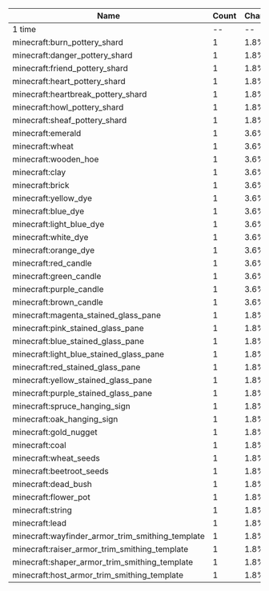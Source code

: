 | Name                                             | Count | Chance | Weight | Comment |
| ------------------------------------------------ | ----- | ------ | ------ | ------- |
| 1 time                                           |    -- |     -- |     -- |         |
| minecraft:burn_pottery_shard                     |     1 |   1.8% |   1/56 |         |
| minecraft:danger_pottery_shard                   |     1 |   1.8% |   1/56 |         |
| minecraft:friend_pottery_shard                   |     1 |   1.8% |   1/56 |         |
| minecraft:heart_pottery_shard                    |     1 |   1.8% |   1/56 |         |
| minecraft:heartbreak_pottery_shard               |     1 |   1.8% |   1/56 |         |
| minecraft:howl_pottery_shard                     |     1 |   1.8% |   1/56 |         |
| minecraft:sheaf_pottery_shard                    |     1 |   1.8% |   1/56 |         |
| minecraft:emerald                                |     1 |   3.6% |   2/56 |         |
| minecraft:wheat                                  |     1 |   3.6% |   2/56 |         |
| minecraft:wooden_hoe                             |     1 |   3.6% |   2/56 |         |
| minecraft:clay                                   |     1 |   3.6% |   2/56 |         |
| minecraft:brick                                  |     1 |   3.6% |   2/56 |         |
| minecraft:yellow_dye                             |     1 |   3.6% |   2/56 |         |
| minecraft:blue_dye                               |     1 |   3.6% |   2/56 |         |
| minecraft:light_blue_dye                         |     1 |   3.6% |   2/56 |         |
| minecraft:white_dye                              |     1 |   3.6% |   2/56 |         |
| minecraft:orange_dye                             |     1 |   3.6% |   2/56 |         |
| minecraft:red_candle                             |     1 |   3.6% |   2/56 |         |
| minecraft:green_candle                           |     1 |   3.6% |   2/56 |         |
| minecraft:purple_candle                          |     1 |   3.6% |   2/56 |         |
| minecraft:brown_candle                           |     1 |   3.6% |   2/56 |         |
| minecraft:magenta_stained_glass_pane             |     1 |   1.8% |   1/56 |         |
| minecraft:pink_stained_glass_pane                |     1 |   1.8% |   1/56 |         |
| minecraft:blue_stained_glass_pane                |     1 |   1.8% |   1/56 |         |
| minecraft:light_blue_stained_glass_pane          |     1 |   1.8% |   1/56 |         |
| minecraft:red_stained_glass_pane                 |     1 |   1.8% |   1/56 |         |
| minecraft:yellow_stained_glass_pane              |     1 |   1.8% |   1/56 |         |
| minecraft:purple_stained_glass_pane              |     1 |   1.8% |   1/56 |         |
| minecraft:spruce_hanging_sign                    |     1 |   1.8% |   1/56 |         |
| minecraft:oak_hanging_sign                       |     1 |   1.8% |   1/56 |         |
| minecraft:gold_nugget                            |     1 |   1.8% |   1/56 |         |
| minecraft:coal                                   |     1 |   1.8% |   1/56 |         |
| minecraft:wheat_seeds                            |     1 |   1.8% |   1/56 |         |
| minecraft:beetroot_seeds                         |     1 |   1.8% |   1/56 |         |
| minecraft:dead_bush                              |     1 |   1.8% |   1/56 |         |
| minecraft:flower_pot                             |     1 |   1.8% |   1/56 |         |
| minecraft:string                                 |     1 |   1.8% |   1/56 |         |
| minecraft:lead                                   |     1 |   1.8% |   1/56 |         |
| minecraft:wayfinder_armor_trim_smithing_template |     1 |   1.8% |   1/56 |         |
| minecraft:raiser_armor_trim_smithing_template    |     1 |   1.8% |   1/56 |         |
| minecraft:shaper_armor_trim_smithing_template    |     1 |   1.8% |   1/56 |         |
| minecraft:host_armor_trim_smithing_template      |     1 |   1.8% |   1/56 |         |